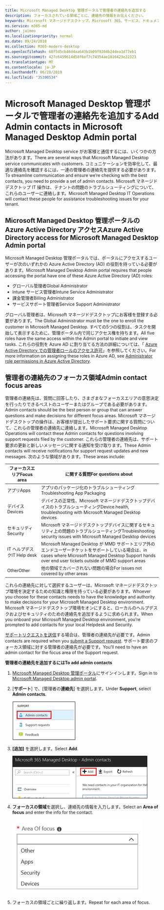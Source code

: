 ```yaml
---
title: Microsoft Managed Desktop 管理ポータルで管理者の連絡先を追加する
description: フォーカスされている領域ごとに、連絡先の情報をお伝えください。
keywords: Microsoft マネージドデスクトップ、Microsoft 365、サービス、ドキュメント
ms.service: m365-md
author: jaimeo
ms.localizationpriority: normal
ms.date: 09/24/2018
ms.collection: M365-modern-desktop
ms.openlocfilehash: 68f5d5cb46d4aa643b1b09f9204b24dea3d77eb1
ms.sourcegitcommit: 427c6459614d58f6ef7c74354ae1816423e22323
ms.translationtype: MT
ms.contentlocale: ja-JP
ms.lasthandoff: 06/28/2019
ms.locfileid: "35390534"
---
```

# <a name="add-admin-contacts-in-microsoft-managed-desktop-admin-portal"></a><span data-ttu-id="2b7d0-104">Microsoft Managed Desktop 管理ポータルで管理者の連絡先を追加する</span><span class="sxs-lookup"><span data-stu-id="2b7d0-104">Add Admin contacts in Microsoft Managed Desktop Admin portal</span></span>

<span data-ttu-id="2b7d0-105">Microsoft Managed Desktop service がお客様と通信するには、いくつかの方法があります。</span><span class="sxs-lookup"><span data-stu-id="2b7d0-105">There are several ways that Microsoft Managed Desktop service communicates with customers.</span></span> <span data-ttu-id="2b7d0-106">コミュニケーションを効率化して、最適な連絡先を確認するには、一連の管理者の連絡先を提供する必要があります。</span><span class="sxs-lookup"><span data-stu-id="2b7d0-106">To streamline communication and ensure we’re checking with the best contacts, you need to provide a set of admin contacts.</span></span> <span data-ttu-id="2b7d0-107">Microsoft マネージドデスクトップ IT 操作は、テナントの問題のトラブルシューティングについて、これらのユーザーに連絡します。</span><span class="sxs-lookup"><span data-stu-id="2b7d0-107">Microsoft Managed Desktop IT Operations will contact these people for assistance troubleshooting issues for your tenant.</span></span> 

## <a name="azure-active-directory-access-for-microsoft-managed-desktop-admin-portal"></a><span data-ttu-id="2b7d0-108">Microsoft Managed Desktop 管理ポータルの Azure Active Directory アクセス</span><span class="sxs-lookup"><span data-stu-id="2b7d0-108">Azure Active Directory access for Microsoft Managed Desktop Admin portal</span></span>

<span data-ttu-id="2b7d0-109">Microsoft Managed Desktop 管理ポータルでは、ポータルにアクセスするユーザーが次のいずれかの Azure Active Directory (AD) の役割を持っている必要があります。</span><span class="sxs-lookup"><span data-stu-id="2b7d0-109">Microsoft Managed Desktop Admin portal requires that people accessing the portal have one of these Azure Active Directory (AD) roles:</span></span>
- <span data-ttu-id="2b7d0-110">グローバル管理者</span><span class="sxs-lookup"><span data-stu-id="2b7d0-110">Global Administrator</span></span>
- <span data-ttu-id="2b7d0-111">Intune サービス管理者</span><span class="sxs-lookup"><span data-stu-id="2b7d0-111">Intune Service Administrator</span></span>
- <span data-ttu-id="2b7d0-112">課金管理者</span><span class="sxs-lookup"><span data-stu-id="2b7d0-112">Billing Administrator</span></span>
- <span data-ttu-id="2b7d0-113">サービスサポート管理者</span><span class="sxs-lookup"><span data-stu-id="2b7d0-113">Service Support Administrator</span></span>

<span data-ttu-id="2b7d0-114">グローバル管理者は、Microsoft マネージドデスクトップにお客様を登録する必要があります。</span><span class="sxs-lookup"><span data-stu-id="2b7d0-114">The Global Administrator must be the one to enroll the customer in Microsoft Managed Desktop.</span></span> <span data-ttu-id="2b7d0-115">すべての5つの役割は、タスクを開始して表示するために、管理ポータル内で同じアクセス権を持ちます。</span><span class="sxs-lookup"><span data-stu-id="2b7d0-115">All five roles have the same access within the Admin portal to initiate and view tasks.</span></span> <span data-ttu-id="2b7d0-116">これらの役割を Azure AD に割り当てる方法の詳細については、「 [Azure Active Directory での管理者ロールのアクセス許可](https://docs.microsoft.com/azure/active-directory/users-groups-roles/directory-assign-admin-roles)」を参照してください。</span><span class="sxs-lookup"><span data-stu-id="2b7d0-116">For more information on assigning these roles in Azure AD, see [Administrator role permissions in Azure Active Directory](https://docs.microsoft.com/azure/active-directory/users-groups-roles/directory-assign-admin-roles).</span></span> 

## <a name="admin-contact-focus-areas"></a><span data-ttu-id="2b7d0-117">管理者の連絡先のフォーカス領域</span><span class="sxs-lookup"><span data-stu-id="2b7d0-117">Admin contact focus areas</span></span>

<span data-ttu-id="2b7d0-118">管理者の連絡先は、質問に回答したり、さまざまなフォーカスエリアの意思決定を行ったりできるベストのユーザーまたはグループである必要があります。</span><span class="sxs-lookup"><span data-stu-id="2b7d0-118">Admin contacts should be the best person or group that can answer questions and make decisions for different focus areas.</span></span> <span data-ttu-id="2b7d0-119">Microsoft マネージドデスクトップの操作は、お客様が提出したサポート要求に関する質問について、これらの管理者の連絡先に連絡します。</span><span class="sxs-lookup"><span data-stu-id="2b7d0-119">Microsoft Managed Desktop Operations will contact these Admin contacts for questions involving support requests filed by the customer.</span></span> <span data-ttu-id="2b7d0-120">これらの管理者の連絡先は、サポート要求の更新と新しいメッセージに関する通知を受け取ります。</span><span class="sxs-lookup"><span data-stu-id="2b7d0-120">These Admin contacts will receive notifications for support request updates and new messages.</span></span> <span data-ttu-id="2b7d0-121">次のような領域があります。</span><span class="sxs-lookup"><span data-stu-id="2b7d0-121">These areas include:</span></span>

<span data-ttu-id="2b7d0-122">フォーカスエリア</span><span class="sxs-lookup"><span data-stu-id="2b7d0-122">Focus area</span></span> | <span data-ttu-id="2b7d0-123">に関する質問</span><span class="sxs-lookup"><span data-stu-id="2b7d0-123">For questions about</span></span>
--- | ---
<span data-ttu-id="2b7d0-124">アプリ</span><span class="sxs-lookup"><span data-stu-id="2b7d0-124">Apps</span></span> | <span data-ttu-id="2b7d0-125">アプリのパッケージ化のトラブルシューティング</span><span class="sxs-lookup"><span data-stu-id="2b7d0-125">Troubleshooting App Packaging</span></span>
<span data-ttu-id="2b7d0-126">デバイス</span><span class="sxs-lookup"><span data-stu-id="2b7d0-126">Devices</span></span> | <span data-ttu-id="2b7d0-127">デバイスの正常性、Microsoft マネージドデスクトップデバイスのトラブルシューティング</span><span class="sxs-lookup"><span data-stu-id="2b7d0-127">Device health, troubleshooting with Microsoft Managed Desktop devices</span></span>
<span data-ttu-id="2b7d0-128">セキュリティ</span><span class="sxs-lookup"><span data-stu-id="2b7d0-128">Security</span></span> | <span data-ttu-id="2b7d0-129">Microsoft マネージドデスクトップデバイスに関するセキュリティ上の問題のトラブルシューティング</span><span class="sxs-lookup"><span data-stu-id="2b7d0-129">Troubleshooting security issues with Microsoft Managed Desktop devices</span></span>
<span data-ttu-id="2b7d0-130">IT ヘルプデスク</span><span class="sxs-lookup"><span data-stu-id="2b7d0-130">IT Help desk</span></span> | <span data-ttu-id="2b7d0-131">Microsoft Managed Desktop が MMD サポートエリア外のエンドユーザーチケットをサポートしている場合は、</span><span class="sxs-lookup"><span data-stu-id="2b7d0-131">in cases where Microsoft Managed Desktop Support hands over end user tickets outside of MMD support areas</span></span> 
<span data-ttu-id="2b7d0-132">Other</span><span class="sxs-lookup"><span data-stu-id="2b7d0-132">Other</span></span> | <span data-ttu-id="2b7d0-133">他の領域でカバーされない問題の場合</span><span class="sxs-lookup"><span data-stu-id="2b7d0-133">For issues not covered by other areas</span></span>

<span data-ttu-id="2b7d0-134">これらの連絡先に対して選択するユーザーは、Microsoft マネージドデスクトップ環境を決定するための知識と権限を持っている必要があります。</span><span class="sxs-lookup"><span data-stu-id="2b7d0-134">Whoever you choose for these contacts needs to have the knowledge and authority to make decisions for your Microsoft Managed Desktop environment.</span></span> <span data-ttu-id="2b7d0-135">Microsoft マネージドデスクトップ環境をオンにすると、ローカルのヘルプデスクおよびセキュリティのための連絡先を追加するように求められます。</span><span class="sxs-lookup"><span data-stu-id="2b7d0-135">When you onboard your Microsoft Managed Desktop environment, you’re prompted to add contacts for your local Helpdesk and Security.</span></span> 

<span data-ttu-id="2b7d0-136">[サポートリクエストを送信](../working-with-managed-desktop/support.md)する場合は、管理者の連絡先が必要です。</span><span class="sxs-lookup"><span data-stu-id="2b7d0-136">Admin contacts are required when you [submit a Support request](../working-with-managed-desktop/support.md).</span></span> <span data-ttu-id="2b7d0-137">サポート要求のフォーカス領域に対する管理者の連絡先が必要です。</span><span class="sxs-lookup"><span data-stu-id="2b7d0-137">You’ll need to have an admin contact for the focus area of the Support request.</span></span> 

<span data-ttu-id="2b7d0-138">**管理者の連絡先を追加するには**</span><span class="sxs-lookup"><span data-stu-id="2b7d0-138">**To add admin contacts**</span></span>

1.  <span data-ttu-id="2b7d0-139">[Microsoft Managed Desktop 管理ポータル](http://aka.ms/mwaasportal)にサインインします。</span><span class="sxs-lookup"><span data-stu-id="2b7d0-139">Sign in to [Microsoft Managed Desktop admin portal](http://aka.ms/mwaasportal).</span></span> 

2.  <span data-ttu-id="2b7d0-140">[**サポート**] で、[管理者の**連絡先**] を選択します。</span><span class="sxs-lookup"><span data-stu-id="2b7d0-140">Under **Support**, select **Admin contacts**.</span></span> 

    ![サポートメニュー、管理者の連絡先](images/admincontacts.png)

3. <span data-ttu-id="2b7d0-142">**[追加]** を選択します。</span><span class="sxs-lookup"><span data-stu-id="2b7d0-142">Select **Add**.</span></span>

    ![管理ポータルの [追加] ボタン](images/adminadd.png)

4.  <span data-ttu-id="2b7d0-144">**フォーカスの領域**を選択し、連絡先の情報を入力します。</span><span class="sxs-lookup"><span data-stu-id="2b7d0-144">Select an **Area of focus** and enter the info for the contact.</span></span> 

    ![フォーカス領域のリスト](images/areaoffocus.png)

5. <span data-ttu-id="2b7d0-146">フォーカスの領域ごとに繰り返します。</span><span class="sxs-lookup"><span data-stu-id="2b7d0-146">Repeat for each area of focus.</span></span> 

